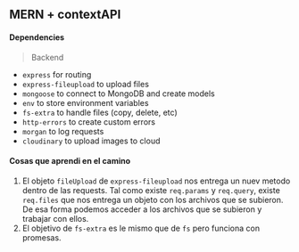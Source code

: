 ## MERN + contextAPI

#### Dependencies 

> Backend

- `express` for routing
- `express-fileupload` to upload files
- `mongoose` to connect to MongoDB and create models
- `env` to store environment variables
- `fs-extra` to handle files (copy, delete, etc)
- `http-errors` to create custom errors 
- `morgan` to log requests
- `cloudinary` to upload images to cloud

#### Cosas que aprendi en el camino
1. El objeto `fileUpload` de `express-fileupload` nos entrega un nuev metodo dentro de las requests. 
Tal como existe `req.params` y `req.query`, existe `req.files` que nos entrega un objeto con los archivos que se subieron. De esa forma podemos acceder a los archivos que se subieron y trabajar con ellos.
2. El objetivo de `fs-extra` es le mismo que de `fs` pero funciona con promesas.